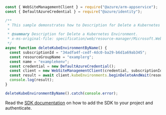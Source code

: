 ```javascript
const { WebSiteManagementClient } = require("@azure/arm-appservice");
const { DefaultAzureCredential } = require("@azure/identity");

/**
 * This sample demonstrates how to Description for Delete a Kubernetes Environment.
 *
 * @summary Description for Delete a Kubernetes Environment.
 * x-ms-original-file: specification/web/resource-manager/Microsoft.Web/stable/2021-03-01/examples/KubeEnvironments_Delete.json
 */
async function deleteKubeEnvironmentByName() {
  const subscriptionId = "34adfa4f-cedf-4dc0-ba29-b6d1a69ab345";
  const resourceGroupName = "examplerg";
  const name = "examplekenv";
  const credential = new DefaultAzureCredential();
  const client = new WebSiteManagementClient(credential, subscriptionId);
  const result = await client.kubeEnvironments.beginDeleteAndWait(resourceGroupName, name);
  console.log(result);
}

deleteKubeEnvironmentByName().catch(console.error);
```

Read the [SDK documentation](https://github.com/Azure/azure-sdk-for-js/blob/%40azure%2Farm-appservice_12.0.0/sdk/appservice/arm-appservice/README.md) on how to add the SDK to your project and authenticate.
